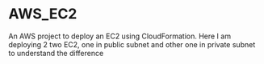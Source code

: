 # AWS_EC2
An AWS project to deploy an EC2 using CloudFormation. Here I am deploying 2 two EC2, one in public subnet and other one in private subnet to understand the difference
